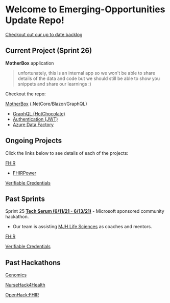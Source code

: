 # Welcome to Emerging-Opportunities Update Repo!

[Checkout out our up to date backlog](https://dev.azure.com/HLSHack/CSU%20Backlog/_backlogs/backlog/CSU%20Backlog%20Team/Epics)

## Current Project (Sprint 26)

**MotherBox** application

> unfortunately, this is an internal app so we won't be able to share details of the data and code but we should still be able to show you snippets and share our learnings :)

Checkout the repo:

[MotherBox](./MotherBox) (.NetCore/Blazor/GraphQL)

- [GraphQL (HotChocolate)](./MotherBox/GraphQL)
- [Authentication (JWT)](./MotherBox/.NetAuth)
- [Azure Data Factory](./MotherBox/ADF)

## Ongoing Projects

Click the links below to see details of each of the projects:

[FHIR](./FHIR)
- [FHIRPower](./FHIR/FHIRPower)

[Verifiable Credentials](./Verifiable-Credentials)


## Past Sprints 

Sprint 25
[**Tech Serum (6/11/21 - 6/13/21)**](https://www.thewhyse.com/events/techserum-healthcare-er-visit/) - Microsoft sponsored community hackathon. 
- Our team is assisting [MJH Life Sciences](https://www.mjhlifesciences.com/) as coaches and mentors.

[FHIR](./FHIR)

[Verifiable Credentials](./Verifiable-Credentials)

## Past Hackathons

[Genomics](./Genomics)

[NurseHack4Health](./NurseHack4Health)

[OpenHack:FHIR](./FHIR/Hackathon)
